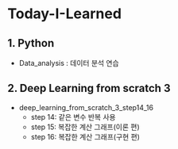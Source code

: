 # Today-I-Learned
## 1. Python
- Data_analysis : 데이터 분석 연습  

## 2. Deep Learning from scratch 3
- deep_learning_from_scratch_3_step14_16
    - step 14: 같은 변수 반복 사용
    - step 15: 복잡한 계산 그래프(이론 편)
    - step 16: 복잡한 계산 그래프(구현 편)